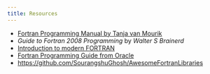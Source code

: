 ```yaml
---
title: Resources
---
```

- [Fortran Programming Manual by Tanja van Mourik](/pdf/Fortran95-manual.pdf)
- *Guide to Fortran 2008 Programming* by *Walter S Brainerd*
- [Introduction to modern FORTRAN](https://www-uxsup.csx.cam.ac.uk/courses/moved.Fortran/)
- [Fortran Programming Guide from Oracle](
https://docs.oracle.com/cd/E19957-01/805-4940/index.html)
- <https://github.com/SourangshuGhosh/AwesomeFortranLibraries>
